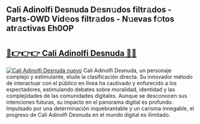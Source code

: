 ## Cali Adinolfi Desnuda D𝚎sn𝚞dos filtr𝚊dos - Parts-OWD Vid𝚎os filtr𝚊dos - N𝚞evas f𝚘tos atr𝚊ctivas Eh0OP

# <h2><a href="http://mb1dkb.tromn.icu/?c=Cali+Adinolfi+Desnuda">🔗👉👉👉 Cali Adinolfi Desnuda 🔗🔗</a></h2>

[![Cali Adinolfi Desnuda nuevo](https://i.imgur.com/pEAQMta.gif)](http://mb1dkb.tromn.icu/?c=Cali+Adinolfi+Desnuda)
Cali Adinolfi Desnuda, un personaje complejo y estimulante, elude la clasificación directa. Su innovador método de interactuar con el público en línea ha cautivado y enfurecido a los espectadores, estimulando debates sobre moralidad, identidad y las complejidades de las comunidades digitales. Aunque se desconocen sus intenciones futuras, su impacto en el panorama digital es profundo. Impulsado por una determinación inquebrantable y un carisma innegable, el progreso de Cali Adinolfi Desnuda en el mundo digital es ilimitado.

